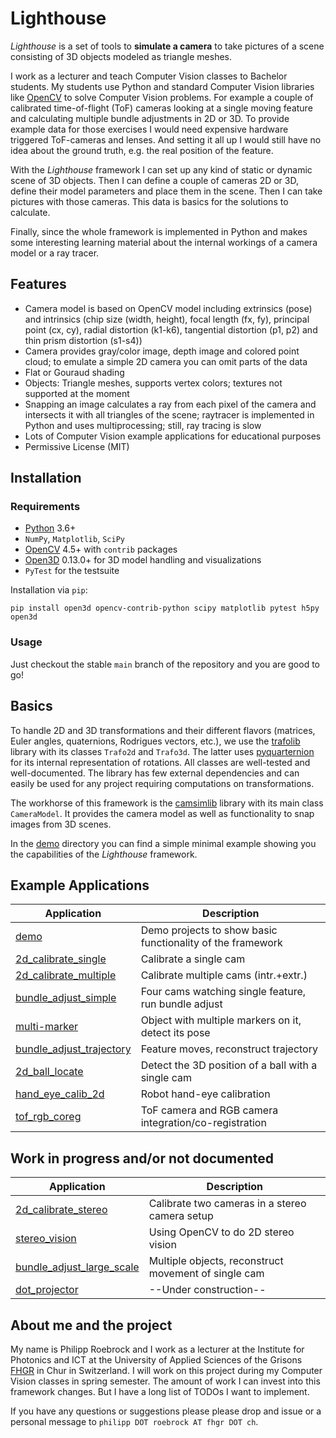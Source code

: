 # Lighthouse

*Lighthouse* is a set of tools to **simulate a camera** to take pictures of a scene consisting of 3D objects modeled as triangle meshes.

I work as a lecturer and teach Computer Vision classes to Bachelor students. My students use Python and standard Computer Vision libraries like [OpenCV](https://opencv.org/) to solve Computer Vision problems. For example a couple of calibrated time-of-flight (ToF) cameras looking at a single moving feature and calculating multiple bundle adjustments in 2D or 3D. To provide example data for those exercises I would need expensive hardware triggered ToF-cameras and lenses. And setting it all up I would still have no idea about the ground truth, e.g. the real position of the feature.

With the *Lighthouse* framework I can set up any kind of static or dynamic scene of 3D objects. Then I can define a couple of cameras 2D or 3D, define their model parameters and place them in the scene. Then I can take pictures with those cameras. This data is basics for the solutions to calculate.

Finally, since the whole framework is implemented in Python and makes some interesting learning material about the internal workings of a camera model or a ray tracer.



## Features

* Camera model is based on OpenCV model including extrinsics (pose) and intrinsics (chip size (width, height), focal length (fx, fy), principal point (cx, cy), radial distortion (k1-k6), tangential distortion (p1, p2) and thin prism distortion (s1-s4))
* Camera provides gray/color image, depth image and colored point cloud; to emulate a simple 2D camera you can omit parts of the data
* Flat or Gouraud shading
* Objects: Triangle meshes, supports vertex colors; textures not supported at the moment
* Snapping an image calculates a ray from each pixel of the camera and intersects it with all triangles of the scene; raytracer is implemented in Python and uses multiprocessing; still, ray tracing is slow
* Lots of Computer Vision example applications for educational purposes
* Permissive License (MIT)



## Installation

### Requirements

* [Python](https://www.python.org/) 3.6+
* `NumPy`, `Matplotlib`, `SciPy`
* [OpenCV](https://opencv.org/) 4.5+ with `contrib` packages
* [Open3D](http://www.open3d.org/) 0.13.0+ for 3D model handling and visualizations
* `PyTest` for the testsuite

Installation via `pip`:

```
pip install open3d opencv-contrib-python scipy matplotlib pytest h5py open3d
```

### Usage

Just checkout the stable `main` branch of the repository and you are good to go!



## Basics

To handle 2D and 3D transformations and their different flavors (matrices, Euler angles, quaternions, Rodrigues vectors, etc.), we use the [trafolib](trafolib) library with its classes `Trafo2d` and `Trafo3d`. The latter uses [pyquarternion](https://github.com/KieranWynn/pyquaternion) for its internal representation of rotations. All classes are well-tested and well-documented. The library has few external dependencies and can easily be used for any project requiring computations on transformations.

The workhorse of this framework is the [camsimlib](camsimlib) library with its main class `CameraModel`. It provides the camera model as well as functionality to snap images from 3D scenes.

In the [demo](demo) directory you can find a simple minimal example showing you the capabilities of the *Lighthouse* framework.



## Example Applications

|Application                                           |Description                                               |
|------------------------------------------------------|----------------------------------------------------------|
|[demo](demo)                                          |Demo projects to show basic functionality of the framework|
|[2d_calibrate_single](2d_calibrate_single)            |Calibrate a single cam                                    |
|[2d_calibrate_multiple](2d_calibrate_multiple)        |Calibrate multiple cams (intr.+extr.)                     |
|[bundle_adjust_simple](bundle_adjust_simple)          |Four cams watching single feature, run bundle adjust      |
|[multi-marker](multi-marker)                          |Object with multiple markers on it, detect its pose       |
|[bundle_adjust_trajectory](bundle_adjust_trajectory)  |Feature moves, reconstruct trajectory                     |
|[2d_ball_locate](2d_ball_locate)                      |Detect the 3D position of a ball with a single cam        |
|[hand_eye_calib_2d](hand_eye_calib_2d)                |Robot hand-eye calibration                                |
|[tof_rgb_coreg](tof_rgb_coreg)                        |ToF camera and RGB camera integration/co-registration     |



## Work in progress and/or not documented

|Application                                           |Description                                               |
|------------------------------------------------------|----------------------------------------------------------|
|[2d_calibrate_stereo](2d_calibrate_stereo)            |Calibrate two cameras in a stereo camera setup            |
|[stereo_vision](stereo_vision)                        |Using OpenCV to do 2D stereo vision                       |
|[bundle_adjust_large_scale](bundle_adjust_large_scale)|Multiple objects, reconstruct movement of single cam      |
|[dot_projector](dot_projector)                        |--Under construction--                                    |



## About me and the project

My name is Philipp Roebrock and I work as a lecturer at the Institute for Photonics and ICT at the University of Applied Sciences of the Grisons [FHGR](https://www.fhgr.ch/) in Chur in Switzerland. I will work on this project during my Computer Vision classes in spring semester. The amount of work I can invest into this framework changes. But I have a long list of TODOs I want to implement.

If you have any questions or suggestions please please drop and issue or a personal message to `philipp DOT roebrock AT fhgr DOT ch`.
